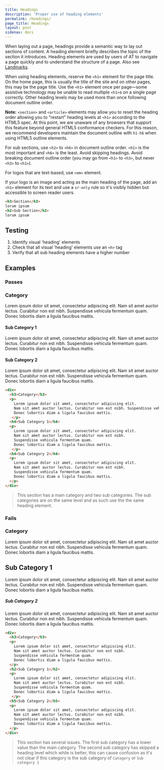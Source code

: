 ```yaml
---
title: Headings
description: 'Proper use of heading elements'
permalink: /headings/
page_title: Headings
layout: post
sidenav: docs
---
```


When laying out a page, headings provide a semantic way to lay out sections of content. A heading element briefly describes the topic of the section it introduces. Heading elements are used by users of AT to navigate a page quickly and to understand the structure of a page. Also see [Landmarks](../landmarks/).

When using heading elements, reserve the `<h1>` element for the page title. On the home page, this is usually the title of the site and on other pages, this may be the page title. Use the `<h1>` element once per page—some assistive technology may be unable to read multiple `<h1>`s on a single page correctly. Other heading levels may be used more than once following document outline order.

**Note:** `<section>` and `<article>` elements may allow you to reset the heading order allowing you to "restart" heading levels at `<h1>` according to the HTML5 spec. At this point, we are unaware of any browsers that support this feature beyond general HTML5 conformance checkers. For this reason, we recommend developers maintain the document outline with `h1-h6` when using HTML5 outline elements.

For sub sections, use `<h2>` to `<h6>` in document outline order. `<h1>` is the most important and `<h6>` is the least. Avoid skipping headings. Avoid breaking document outline order (you may go from `<h1>` to `<h3>`, but never `<h3>` to `<h1>`).

For logos that are text-based, use `<em>` element. 

If your logo is an image and acting as the main heading of the page, add an `<h1>` element for its text and use a `sr-only` rule so it's visibly hidden but accessible to screen reader users.

```html
<h3>Section</h3> 
lorum ipsum 
<h2>Sub Section</h2>
lorum ipsum
``` 

## Testing

1. Identify visual 'heading' elements 
2. Check that all visual 'heading' elements use an `<h>` tag
3. Verify that all sub heading elements have a higher number

## Examples

### Passes

<div>
  <h3>Category</h3>
  <p>Lorem ipsum dolor sit amet, consectetur adipiscing elit. Nam sit amet auctor lectus. Curabitur non est nibh. Suspendisse vehicula fermentum quam. Donec lobortis diam a ligula faucibus mattis.</p>
  <h4>Sub Category 1</h4>
  <p>Lorem ipsum dolor sit amet, consectetur adipiscing elit. Nam sit amet auctor lectus. Curabitur non est nibh. Suspendisse vehicula fermentum quam. Donec lobortis diam a ligula faucibus mattis.</p>
  <h4>Sub Category 2</h4>
  <p>Lorem ipsum dolor sit amet, consectetur adipiscing elit. Nam sit amet auctor lectus. Curabitur non est nibh. Suspendisse vehicula fermentum quam. Donec lobortis diam a ligula faucibus mattis.</p>
</div>

```html
<div>
  <h3>Category</h3>
  <p>
    Lorem ipsum dolor sit amet, consectetur adipiscing elit. 
    Nam sit amet auctor lectus. Curabitur non est nibh. Suspendisse vehicula fermentum quam. 
    Donec lobortis diam a ligula faucibus mattis.
   </p>
  <h4>Sub Category 1</h4>
  <p>
    Lorem ipsum dolor sit amet, consectetur adipiscing elit. 
    Nam sit amet auctor lectus. Curabitur non est nibh. 
    Suspendisse vehicula fermentum quam. 
    Donec lobortis diam a ligula faucibus mattis.
   </p>
  <h4>Sub Category 2</h4>
  <p>
    Lorem ipsum dolor sit amet, consectetur adipiscing elit. 
    Nam sit amet auctor lectus. Curabitur non est nibh. 
    Suspendisse vehicula fermentum quam. 
    Donec lobortis diam a ligula faucibus mattis.
  </p>
</div>
```

> This section has a main category and two sub categories. The sub categories are on the same level and as such use the the same heading element.

### Fails

<div>
  <h3>Category</h3>
  <p>Lorem ipsum dolor sit amet, consectetur adipiscing elit. Nam sit amet auctor lectus. Curabitur non est nibh. Suspendisse vehicula fermentum quam. Donec lobortis diam a ligula faucibus mattis.</p>
  <h2>Sub Category 1</h2>
  <p>Lorem ipsum dolor sit amet, consectetur adipiscing elit. Nam sit amet auctor lectus. Curabitur non est nibh. Suspendisse vehicula fermentum quam. Donec lobortis diam a ligula faucibus mattis.</p>
  <h5>Sub Category 2</h5>
  <p>Lorem ipsum dolor sit amet, consectetur adipiscing elit. Nam sit amet auctor lectus. Curabitur non est nibh. Suspendisse vehicula fermentum quam. Donec lobortis diam a ligula faucibus mattis.</p>
</div>

```html
<div>
  <h3>Category</h3>
  <p>
    Lorem ipsum dolor sit amet, consectetur adipiscing elit. 
    Nam sit amet auctor lectus. Curabitur non est nibh. 
    Suspendisse vehicula fermentum quam. 
    Donec lobortis diam a ligula faucibus mattis.
  </p>
  <h2>Sub Category 1</h2>
  <p>
    Lorem ipsum dolor sit amet, consectetur adipiscing elit. 
    Nam sit amet auctor lectus. Curabitur non est nibh. 
    Suspendisse vehicula fermentum quam. 
    Donec lobortis diam a ligula faucibus mattis.
   </p>
  <h5>Sub Category 2</h5>
  <p>
    Lorem ipsum dolor sit amet, consectetur adipiscing elit. 
    Nam sit amet auctor lectus. Curabitur non est nibh. 
    Suspendisse vehicula fermentum quam. 
    Donec lobortis diam a ligula faucibus mattis.
  </p>
</div>
```

> This section has several issues. The first sub category has a lower value than the main category. The second sub category has skipped a heading level which while is better, this can cause confusion as it's not clear if this category is the sub category of `Category` or `Sub category 1`
